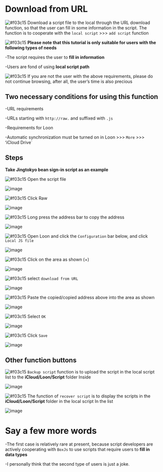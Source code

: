 # Download from URL

![#f03c15](https://placehold.it/15/f03c15/000000?text=+) Download a script file to the local through the URL download function, so that the user can fill in some information in the script. The function is to cooperate with the `local script` >>> `add script` function

![#f03c15](https://placehold.it/15/f03c15/000000?text=+) **Please note that this tutorial is only suitable for users with the following types of needs**

-The script requires the user to **fill in information**

-Users are fond of using **local script path**

![#f03c15](https://placehold.it/15/f03c15/000000?text=+) If you are not the user with the above requirements, please do not continue browsing, after all, the user’s time is also precious

## Two necessary conditions for using this function

-URL requirements

  -URLs starting with `http://raw.` and suffixed with `.js`

-Requirements for Loon

  -Automatic synchronization must be turned on in Loon >>> `More` >>> ʻiCloud Drive`

## Steps

**Take Jingtokyo bean sign-in script as an example**

![#f03c15](https://placehold.it/15/f03c15/000000?text=+) Open the script file

![image](https://raw.githubusercontent.com/chiupam/tutorial-image/master/Loon/Plus/JaveScript_1_1.jpg)

![#f03c15](https://placehold.it/15/f03c15/000000?text=+) Click Raw

![image](https://raw.githubusercontent.com/chiupam/tutorial-image/master/Loon/Plus/JaveScript_1_2.jpg)

![#f03c15](https://placehold.it/15/f03c15/000000?text=+) Long press the address bar to copy the address

![image](https://raw.githubusercontent.com/chiupam/tutorial-image/master/Loon/Plus/Download_From_URL_1.jpg)
 
![#f03c15](https://placehold.it/15/f03c15/000000?text=+) Open Loon and click the `Configuration` bar below, and click `Local JS file`

![image](https://raw.githubusercontent.com/chiupam/tutorial-image/master/Loon/Plus/Download_From_URL.jpg)
 
![#f03c15](https://placehold.it/15/f03c15/000000?text=+) Click on the area as shown (+)

![image](https://raw.githubusercontent.com/chiupam/tutorial-image/master/Loon/Plus/Download_From_URL_2.jpg)
 
![#f03c15](https://placehold.it/15/f03c15/000000?text=+) select `download from URL`

![image](https://raw.githubusercontent.com/chiupam/tutorial-image/master/Loon/Plus/Download_From_URL_3.jpg)
 
![#f03c15](https://placehold.it/15/f03c15/000000?text=+) Paste the copied/copied address above into the area as shown

![image](https://raw.githubusercontent.com/chiupam/tutorial-image/master/Loon/Plus/Download_From_URL_4.jpg)

![#f03c15](https://placehold.it/15/f03c15/000000?text=+) Select `OK`

![image](https://raw.githubusercontent.com/chiupam/tutorial-image/master/Loon/Plus/Download_From_URL_5.jpg)

![#f03c15](https://placehold.it/15/f03c15/000000?text=+) Click `Save`

![image](https://raw.githubusercontent.com/chiupam/tutorial-image/master/Loon/Plus/Download_From_URL_6.jpg)

## Other function buttons

![#f03c15](https://placehold.it/15/f03c15/000000?text=+) `Backup script` function is to upload the script in the local script list to the **iCloud/Loon/Script** folder Inside

![image](https://raw.githubusercontent.com/chiupam/tutorial-image/master/Loon/Plus/Download_From_URL_Backup.jpg)

![#f03c15](https://placehold.it/15/f03c15/000000?text=+) The function of `recover script` is to display the scripts in the **iCloud/Loon/Script** folder in the local script In the list

![image](https://raw.githubusercontent.com/chiupam/tutorial-image/master/Loon/Plus/Download_From_URL_Restore.jpg)

# Say a few more words

-The first case is relatively rare at present, because script developers are actively cooperating with `BoxJs` to use scripts that require users to **fill in data types**

-I personally think that the second type of users is just a joke.